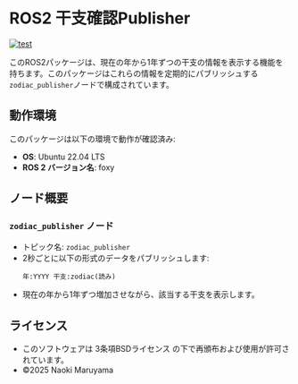 # ROS2 干支確認Publisher
[![test](https://github.com/NaokiMaruyama978/mypkg/actions/workflows/test.yml/badge.svg)](https://github.com/NaokiMaruyama978/mypkg/actions/workflows/test.yml)

このROS2パッケージは、現在の年から1年ずつの干支の情報を表示する機能を持ちます。このパッケージはこれらの情報を定期的にパブリッシュする`zodiac_publisher`ノードで構成されています。

## 動作環境

このパッケージは以下の環境で動作が確認済み:
- **OS**: Ubuntu 22.04 LTS
- **ROS 2 バージョン名**: foxy

## ノード概要
### `zodiac_publisher` ノード
- トピック名: `zodiac_publisher`
- 2秒ごとに以下の形式のデータをパブリッシュします:
  ```
  年:YYYY 干支:zodiac(読み)
  ```
- 現在の年から1年ずつ増加させながら、該当する干支を表示します。

## ライセンス
- このソフトウェアは 3条項BSDライセンス の下で再頒布および使用が許可されています。
- ©2025 Naoki Maruyama
